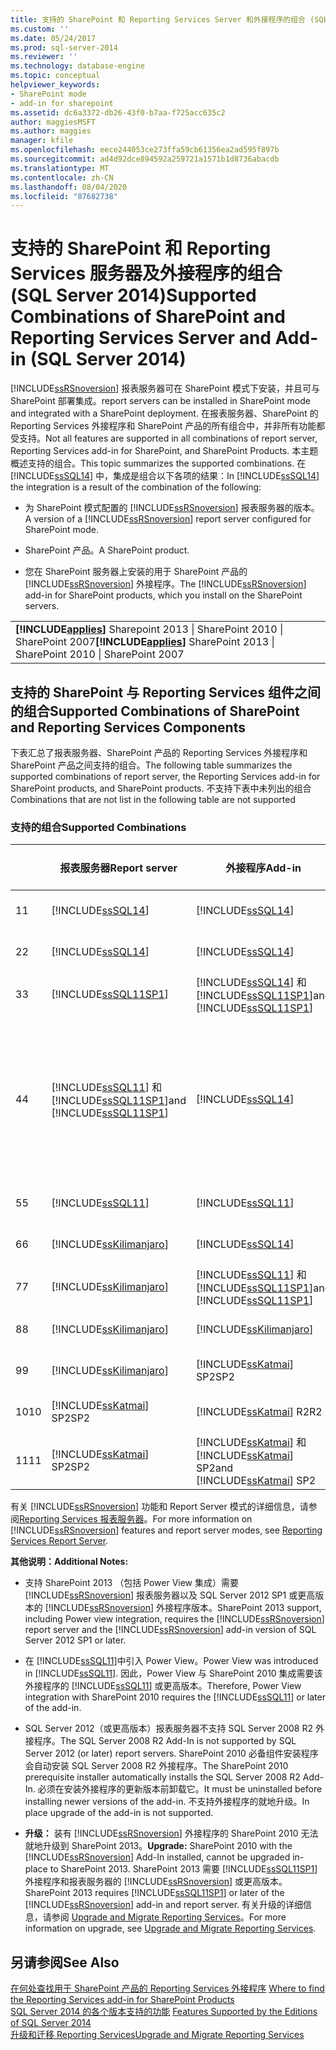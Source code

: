 ```yaml
---
title: 支持的 SharePoint 和 Reporting Services Server 和外接程序的组合 (SQL Server 2014) |Microsoft Docs
ms.custom: ''
ms.date: 05/24/2017
ms.prod: sql-server-2014
ms.reviewer: ''
ms.technology: database-engine
ms.topic: conceptual
helpviewer_keywords:
- SharePoint mode
- add-in for sharepoint
ms.assetid: dc6a3372-db26-43f0-b7aa-f725acc635c2
author: maggiesMSFT
ms.author: maggies
manager: kfile
ms.openlocfilehash: eece244053ce273ffa59cb61356ea2ad595f897b
ms.sourcegitcommit: ad4d92dce894592a259721a1571b1d8736abacdb
ms.translationtype: MT
ms.contentlocale: zh-CN
ms.lasthandoff: 08/04/2020
ms.locfileid: "87682738"
---
```

# <a name="supported-combinations-of-sharepoint-and-reporting-services-server-and-add-in-sql-server-2014"></a><span data-ttu-id="e38e4-102">支持的 SharePoint 和 Reporting Services 服务器及外接程序的组合 (SQL Server 2014)</span><span class="sxs-lookup"><span data-stu-id="e38e4-102">Supported Combinations of SharePoint and Reporting Services Server and Add-in (SQL Server 2014)</span></span>
  [!INCLUDE[ssRSnoversion](../../includes/ssrsnoversion-md.md)] <span data-ttu-id="e38e4-103">报表服务器可在 SharePoint 模式下安装，并且可与 SharePoint 部署集成。</span><span class="sxs-lookup"><span data-stu-id="e38e4-103">report servers can be installed in SharePoint mode and integrated with a SharePoint deployment.</span></span> <span data-ttu-id="e38e4-104">在报表服务器、SharePoint 的 Reporting Services 外接程序和 SharePoint 产品的所有组合中，并非所有功能都受支持。</span><span class="sxs-lookup"><span data-stu-id="e38e4-104">Not all features are supported in all combinations of report server, Reporting Services add-in for SharePoint, and SharePoint Products.</span></span> <span data-ttu-id="e38e4-105">本主题概述支持的组合。</span><span class="sxs-lookup"><span data-stu-id="e38e4-105">This topic summarizes the supported combinations.</span></span> <span data-ttu-id="e38e4-106">在 [!INCLUDE[ssSQL14](../../includes/sssql14-md.md)] 中，集成是组合以下各项的结果：</span><span class="sxs-lookup"><span data-stu-id="e38e4-106">In [!INCLUDE[ssSQL14](../../includes/sssql14-md.md)] the integration is a result of the combination of the following:</span></span>  
  
-   <span data-ttu-id="e38e4-107">为 SharePoint 模式配置的 [!INCLUDE[ssRSnoversion](../../includes/ssrsnoversion-md.md)] 报表服务器的版本。</span><span class="sxs-lookup"><span data-stu-id="e38e4-107">A version of a [!INCLUDE[ssRSnoversion](../../includes/ssrsnoversion-md.md)] report server configured for SharePoint mode.</span></span>  
  
-   <span data-ttu-id="e38e4-108">SharePoint 产品。</span><span class="sxs-lookup"><span data-stu-id="e38e4-108">A SharePoint product.</span></span>  
  
-   <span data-ttu-id="e38e4-109">您在 SharePoint 服务器上安装的用于 SharePoint 产品的 [!INCLUDE[ssRSnoversion](../../includes/ssrsnoversion-md.md)] 外接程序。</span><span class="sxs-lookup"><span data-stu-id="e38e4-109">The [!INCLUDE[ssRSnoversion](../../includes/ssrsnoversion-md.md)] add-in for SharePoint products, which you install on the SharePoint servers.</span></span>  
  
||  
|-|  
|<span data-ttu-id="e38e4-110">**[!INCLUDE[applies](../../includes/applies-md.md)]** Sharepoint 2013 &#124; SharePoint 2010 &#124; SharePoint 2007</span><span class="sxs-lookup"><span data-stu-id="e38e4-110">**[!INCLUDE[applies](../../includes/applies-md.md)]**  SharePoint 2013 &#124; SharePoint 2010 &#124; SharePoint 2007</span></span>|  
  
## <a name="supported-combinations-of-sharepoint-and-reporting-services-components"></a><span data-ttu-id="e38e4-111">支持的 SharePoint 与 Reporting Services 组件之间的组合</span><span class="sxs-lookup"><span data-stu-id="e38e4-111">Supported Combinations of SharePoint and Reporting Services Components</span></span>  
 <span data-ttu-id="e38e4-112">下表汇总了报表服务器、SharePoint 产品的 Reporting Services 外接程序和 SharePoint 产品之间支持的组合。</span><span class="sxs-lookup"><span data-stu-id="e38e4-112">The following table summarizes the supported combinations of report server, the Reporting Services add-in for SharePoint products, and SharePoint products.</span></span> <span data-ttu-id="e38e4-113">不支持下表中未列出的组合</span><span class="sxs-lookup"><span data-stu-id="e38e4-113">Combinations that are not list in the following table are not supported</span></span>  
  
### <a name="supported-combinations"></a><span data-ttu-id="e38e4-114">支持的组合</span><span class="sxs-lookup"><span data-stu-id="e38e4-114">Supported Combinations</span></span>  
  
||<span data-ttu-id="e38e4-115">报表服务器</span><span class="sxs-lookup"><span data-stu-id="e38e4-115">Report server</span></span>|<span data-ttu-id="e38e4-116">外接程序</span><span class="sxs-lookup"><span data-stu-id="e38e4-116">Add-in</span></span>|<span data-ttu-id="e38e4-117">SharePoint 版本</span><span class="sxs-lookup"><span data-stu-id="e38e4-117">SharePoint version</span></span>|<span data-ttu-id="e38e4-118">支持</span><span class="sxs-lookup"><span data-stu-id="e38e4-118">Supported</span></span>|  
|-|-------------------|-------------|------------------------|---------------|  
|<span data-ttu-id="e38e4-119">1</span><span class="sxs-lookup"><span data-stu-id="e38e4-119">1</span></span>|[!INCLUDE[ssSQL14](../../includes/sssql14-md.md)]|[!INCLUDE[ssSQL14](../../includes/sssql14-md.md)]|<span data-ttu-id="e38e4-120">SharePoint 2013</span><span class="sxs-lookup"><span data-stu-id="e38e4-120">SharePoint 2013</span></span>|<span data-ttu-id="e38e4-121">是</span><span class="sxs-lookup"><span data-stu-id="e38e4-121">Yes</span></span>|  
|<span data-ttu-id="e38e4-122">2</span><span class="sxs-lookup"><span data-stu-id="e38e4-122">2</span></span>|[!INCLUDE[ssSQL14](../../includes/sssql14-md.md)]|[!INCLUDE[ssSQL14](../../includes/sssql14-md.md)]|<span data-ttu-id="e38e4-123">SharePoint 2010</span><span class="sxs-lookup"><span data-stu-id="e38e4-123">SharePoint 2010</span></span>|<span data-ttu-id="e38e4-124">是</span><span class="sxs-lookup"><span data-stu-id="e38e4-124">Yes</span></span>|  
|<span data-ttu-id="e38e4-125">3</span><span class="sxs-lookup"><span data-stu-id="e38e4-125">3</span></span>|[!INCLUDE[ssSQL11SP1](../../includes/sssql11sp1-md.md)]|[!INCLUDE[ssSQL14](../../includes/sssql14-md.md)] <span data-ttu-id="e38e4-126">和 [!INCLUDE[ssSQL11SP1](../../includes/sssql11sp1-md.md)]</span><span class="sxs-lookup"><span data-stu-id="e38e4-126">and [!INCLUDE[ssSQL11SP1](../../includes/sssql11sp1-md.md)]</span></span>|<span data-ttu-id="e38e4-127">SharePoint 2013</span><span class="sxs-lookup"><span data-stu-id="e38e4-127">SharePoint 2013</span></span>|<span data-ttu-id="e38e4-128">是</span><span class="sxs-lookup"><span data-stu-id="e38e4-128">Yes</span></span>|  
|<span data-ttu-id="e38e4-129">4</span><span class="sxs-lookup"><span data-stu-id="e38e4-129">4</span></span>|[!INCLUDE[ssSQL11](../../includes/sssql11-md.md)] <span data-ttu-id="e38e4-130">和 [!INCLUDE[ssSQL11SP1](../../includes/sssql11sp1-md.md)]</span><span class="sxs-lookup"><span data-stu-id="e38e4-130">and [!INCLUDE[ssSQL11SP1](../../includes/sssql11sp1-md.md)]</span></span>|[!INCLUDE[ssSQL14](../../includes/sssql14-md.md)]|<span data-ttu-id="e38e4-131">SharePoint 2010</span><span class="sxs-lookup"><span data-stu-id="e38e4-131">SharePoint 2010</span></span>|<span data-ttu-id="e38e4-132">是</span><span class="sxs-lookup"><span data-stu-id="e38e4-132">Yes</span></span><br /><br /> <span data-ttu-id="e38e4-133">例外：不支持 Power View 集成。</span><span class="sxs-lookup"><span data-stu-id="e38e4-133">Exception: Power view integration is not supported.</span></span>|  
|<span data-ttu-id="e38e4-134">5</span><span class="sxs-lookup"><span data-stu-id="e38e4-134">5</span></span>|[!INCLUDE[ssSQL11](../../includes/sssql11-md.md)]|[!INCLUDE[ssSQL11](../../includes/sssql11-md.md)]|<span data-ttu-id="e38e4-135">SharePoint 2010</span><span class="sxs-lookup"><span data-stu-id="e38e4-135">SharePoint 2010</span></span>|<span data-ttu-id="e38e4-136">是</span><span class="sxs-lookup"><span data-stu-id="e38e4-136">Yes</span></span>|  
|<span data-ttu-id="e38e4-137">6</span><span class="sxs-lookup"><span data-stu-id="e38e4-137">6</span></span>|[!INCLUDE[ssKilimanjaro](../../includes/sskilimanjaro-md.md)]|[!INCLUDE[ssSQL14](../../includes/sssql14-md.md)]|<span data-ttu-id="e38e4-138">SharePoint 2010</span><span class="sxs-lookup"><span data-stu-id="e38e4-138">SharePoint 2010</span></span>|<span data-ttu-id="e38e4-139">是</span><span class="sxs-lookup"><span data-stu-id="e38e4-139">Yes</span></span>|  
|<span data-ttu-id="e38e4-140">7</span><span class="sxs-lookup"><span data-stu-id="e38e4-140">7</span></span>|[!INCLUDE[ssKilimanjaro](../../includes/sskilimanjaro-md.md)]|[!INCLUDE[ssSQL11](../../includes/sssql11-md.md)] <span data-ttu-id="e38e4-141">和 [!INCLUDE[ssSQL11SP1](../../includes/sssql11sp1-md.md)]</span><span class="sxs-lookup"><span data-stu-id="e38e4-141">and [!INCLUDE[ssSQL11SP1](../../includes/sssql11sp1-md.md)]</span></span>|<span data-ttu-id="e38e4-142">SharePoint 2010</span><span class="sxs-lookup"><span data-stu-id="e38e4-142">SharePoint 2010</span></span>|<span data-ttu-id="e38e4-143">是</span><span class="sxs-lookup"><span data-stu-id="e38e4-143">Yes</span></span>|  
|<span data-ttu-id="e38e4-144">8</span><span class="sxs-lookup"><span data-stu-id="e38e4-144">8</span></span>|[!INCLUDE[ssKilimanjaro](../../includes/sskilimanjaro-md.md)]|[!INCLUDE[ssKilimanjaro](../../includes/sskilimanjaro-md.md)]|<span data-ttu-id="e38e4-145">SharePoint 2010</span><span class="sxs-lookup"><span data-stu-id="e38e4-145">SharePoint 2010</span></span>|<span data-ttu-id="e38e4-146">是</span><span class="sxs-lookup"><span data-stu-id="e38e4-146">Yes</span></span>|  
|<span data-ttu-id="e38e4-147">9</span><span class="sxs-lookup"><span data-stu-id="e38e4-147">9</span></span>|[!INCLUDE[ssKilimanjaro](../../includes/sskilimanjaro-md.md)]|[!INCLUDE[ssKatmai](../../includes/sskatmai-md.md)] <span data-ttu-id="e38e4-148">SP2</span><span class="sxs-lookup"><span data-stu-id="e38e4-148">SP2</span></span>|<span data-ttu-id="e38e4-149">SharePoint 2007</span><span class="sxs-lookup"><span data-stu-id="e38e4-149">SharePoint 2007</span></span>|<span data-ttu-id="e38e4-150">是</span><span class="sxs-lookup"><span data-stu-id="e38e4-150">Yes</span></span>|  
|<span data-ttu-id="e38e4-151">10</span><span class="sxs-lookup"><span data-stu-id="e38e4-151">10</span></span>|[!INCLUDE[ssKatmai](../../includes/sskatmai-md.md)] <span data-ttu-id="e38e4-152">SP2</span><span class="sxs-lookup"><span data-stu-id="e38e4-152">SP2</span></span>|[!INCLUDE[ssKatmai](../../includes/sskatmai-md.md)] <span data-ttu-id="e38e4-153">R2</span><span class="sxs-lookup"><span data-stu-id="e38e4-153">R2</span></span>|<span data-ttu-id="e38e4-154">SharePoint 2010</span><span class="sxs-lookup"><span data-stu-id="e38e4-154">SharePoint 2010</span></span>|<span data-ttu-id="e38e4-155">是</span><span class="sxs-lookup"><span data-stu-id="e38e4-155">Yes</span></span>|  
|<span data-ttu-id="e38e4-156">11</span><span class="sxs-lookup"><span data-stu-id="e38e4-156">11</span></span>|[!INCLUDE[ssKatmai](../../includes/sskatmai-md.md)] <span data-ttu-id="e38e4-157">SP2</span><span class="sxs-lookup"><span data-stu-id="e38e4-157">SP2</span></span>|[!INCLUDE[ssKatmai](../../includes/sskatmai-md.md)] <span data-ttu-id="e38e4-158">和 [!INCLUDE[ssKatmai](../../includes/sskatmai-md.md)] SP2</span><span class="sxs-lookup"><span data-stu-id="e38e4-158">and [!INCLUDE[ssKatmai](../../includes/sskatmai-md.md)] SP2</span></span>|<span data-ttu-id="e38e4-159">SharePoint 2007</span><span class="sxs-lookup"><span data-stu-id="e38e4-159">SharePoint 2007</span></span>|<span data-ttu-id="e38e4-160">是</span><span class="sxs-lookup"><span data-stu-id="e38e4-160">Yes</span></span>|  
  
 <span data-ttu-id="e38e4-161">有关 [!INCLUDE[ssRSnoversion](../../includes/ssrsnoversion-md.md)] 功能和 Report Server 模式的详细信息，请参阅[Reporting Services 报表服务器](../reporting-services-report-server.md)。</span><span class="sxs-lookup"><span data-stu-id="e38e4-161">For more information on [!INCLUDE[ssRSnoversion](../../includes/ssrsnoversion-md.md)] features and report server modes, see [Reporting Services Report Server](../reporting-services-report-server.md).</span></span>  
  
 <span data-ttu-id="e38e4-162">**其他说明：**</span><span class="sxs-lookup"><span data-stu-id="e38e4-162">**Additional Notes:**</span></span>  
  
-   <span data-ttu-id="e38e4-163">支持 SharePoint 2013 （包括 Power View 集成）需要 [!INCLUDE[ssRSnoversion](../../includes/ssrsnoversion-md.md)] 报表服务器以及 SQL Server 2012 SP1 或更高版本的 [!INCLUDE[ssRSnoversion](../../includes/ssrsnoversion-md.md)] 外接程序版本。</span><span class="sxs-lookup"><span data-stu-id="e38e4-163">SharePoint 2013 support, including Power view integration, requires the [!INCLUDE[ssRSnoversion](../../includes/ssrsnoversion-md.md)] report server and the [!INCLUDE[ssRSnoversion](../../includes/ssrsnoversion-md.md)] add-in version of SQL Server 2012 SP1 or later.</span></span>  
  
-   <span data-ttu-id="e38e4-164">在 [!INCLUDE[ssSQL11](../../includes/sssql11-md.md)]中引入 Power View。</span><span class="sxs-lookup"><span data-stu-id="e38e4-164">Power View was introduced in [!INCLUDE[ssSQL11](../../includes/sssql11-md.md)].</span></span> <span data-ttu-id="e38e4-165">因此，Power View 与 SharePoint 2010 集成需要该外接程序的 [!INCLUDE[ssSQL11](../../includes/sssql11-md.md)] 或更高版本。</span><span class="sxs-lookup"><span data-stu-id="e38e4-165">Therefore, Power View integration with SharePoint 2010 requires the [!INCLUDE[ssSQL11](../../includes/sssql11-md.md)] or later of the add-in.</span></span>  
  
-   <span data-ttu-id="e38e4-166">SQL Server 2012（或更高版本）报表服务器不支持 SQL Server 2008 R2 外接程序。</span><span class="sxs-lookup"><span data-stu-id="e38e4-166">The SQL Server 2008 R2 Add-In is not supported by SQL Server 2012 (or later) report servers.</span></span> <span data-ttu-id="e38e4-167">SharePoint 2010 必备组件安装程序会自动安装 SQL Server 2008 R2 外接程序。</span><span class="sxs-lookup"><span data-stu-id="e38e4-167">The SharePoint 2010 prerequisite installer automatically installs the SQL Server 2008 R2 Add-In.</span></span> <span data-ttu-id="e38e4-168">必须在安装外接程序的更新版本前卸载它。</span><span class="sxs-lookup"><span data-stu-id="e38e4-168">It must be uninstalled before installing newer versions of the add-in.</span></span> <span data-ttu-id="e38e4-169">不支持外接程序的就地升级。</span><span class="sxs-lookup"><span data-stu-id="e38e4-169">In place upgrade of the add-in is not supported.</span></span>  
  
-   <span data-ttu-id="e38e4-170">**升级：** 装有 [!INCLUDE[ssRSnoversion](../../includes/ssrsnoversion-md.md)] 外接程序的 SharePoint 2010 无法就地升级到 SharePoint 2013。</span><span class="sxs-lookup"><span data-stu-id="e38e4-170">**Upgrade:** SharePoint 2010 with the [!INCLUDE[ssRSnoversion](../../includes/ssrsnoversion-md.md)] Add-In installed, cannot be upgraded in-place to SharePoint 2013.</span></span> <span data-ttu-id="e38e4-171">SharePoint 2013 需要 [!INCLUDE[ssSQL11SP1](../../includes/sssql11sp1-md.md)] 外接程序和报表服务器的 [!INCLUDE[ssRSnoversion](../../includes/ssrsnoversion-md.md)] 或更高版本。</span><span class="sxs-lookup"><span data-stu-id="e38e4-171">SharePoint 2013 requires [!INCLUDE[ssSQL11SP1](../../includes/sssql11sp1-md.md)] or later of the [!INCLUDE[ssRSnoversion](../../includes/ssrsnoversion-md.md)] add-in and report server.</span></span> <span data-ttu-id="e38e4-172">有关升级的详细信息，请参阅 [Upgrade and Migrate Reporting Services](upgrade-and-migrate-reporting-services.md)。</span><span class="sxs-lookup"><span data-stu-id="e38e4-172">For more information on upgrade, see [Upgrade and Migrate Reporting Services](upgrade-and-migrate-reporting-services.md).</span></span>  
  
## <a name="see-also"></a><span data-ttu-id="e38e4-173">另请参阅</span><span class="sxs-lookup"><span data-stu-id="e38e4-173">See Also</span></span>  
 <span data-ttu-id="e38e4-174">[在何处查找用于 SharePoint 产品的 Reporting Services 外接程序](where-to-find-the-reporting-services-add-in-for-sharepoint-products.md) </span><span class="sxs-lookup"><span data-stu-id="e38e4-174">[Where to find the Reporting Services add-in for SharePoint Products](where-to-find-the-reporting-services-add-in-for-sharepoint-products.md) </span></span>  
 <span data-ttu-id="e38e4-175">[SQL Server 2014 的各个版本支持的功能](../../getting-started/features-supported-by-the-editions-of-sql-server-2014.md) </span><span class="sxs-lookup"><span data-stu-id="e38e4-175">[Features Supported by the Editions of SQL Server 2014](../../getting-started/features-supported-by-the-editions-of-sql-server-2014.md) </span></span>  
 [<span data-ttu-id="e38e4-176">升级和迁移 Reporting Services</span><span class="sxs-lookup"><span data-stu-id="e38e4-176">Upgrade and Migrate Reporting Services</span></span>](upgrade-and-migrate-reporting-services.md)  
  
  
